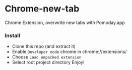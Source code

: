 # Chrome-new-tab

Chrome Extension, overwrite new tabs with Pomoday.app

### Install
- Clone this repo (and extract it)
- Enable `Developer mode` chrome in chrome://extensions/
- Choose `Load unpacked extension`
- Select root project directory
Enjoy!
